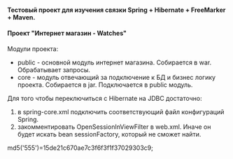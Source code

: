 #### Тестовый проект для изучения связки Spring + Hibernate + FreeMarker + Maven.

#### Проект "Интернет магазин - Watches"

Модули проекта:

 * public - основной модуль интернет магазина. Собирается в war. Обрабатывает запросы.
 * core - модуль отвечающий за подключение к БД и бизнес логику проекта. Собирается в jar. Подключается в public модуль.
 
 
Для того чтобы переключиться с Hibernate на JDBC достаточно:

 1. в spring-core.xml подключить соответствующий файл конфигураций Spring.
 2. закомментировать OpenSessionInViewFilter в web.xml. Иначе он будет искать bean sessionFactory, который не сможет найти.
 
 
 
 md5('555')=15de21c670ae7c3f6f3f1f37029303c9;
 